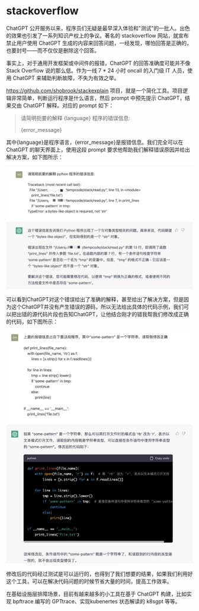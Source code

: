 # stackoverflow

ChatGPT 公开服务以来，程序员们无疑是最早深入体验和"测试"的一批人。出色的效果也引发了一系列知识产权上的争议。著名的 stackoverflow 网站，就宣布禁止用户使用 ChatGPT 生成的内容来回答问题，一经发现，哪怕回答是正确的，也要封号——而不仅仅是删除这个回答。

事实上，对于通用开发框架或中间件的报错，ChatGPT 的回答准确度可能并不像 Stack Overflow 说的那么低。作为一线 7 * 24 小时 oncall 的入门级 IT 人员，使用 ChatGPT 来辅助判断故障，不失为有效之举。

<https://github.com/shobrook/stackexplain> 项目，就是一个简化工具。项目逻辑非常简单，判断运行程序是什么语言，然后 prompt 中预先提示 ChatGPT，结果交由 ChatGPT 解释。对应的 prompt 如下：

>请简明扼要的解释 {language} 程序的错误信息:
>
>{error_message}
>

其中{language}是程序语言，{error_message}是报错信息。我们完全可以在 ChatGPT 的聊天界面上，使用这段 prompt 要求他帮助我们解释错误原因并给出解决方案，如下图所示：

![](../../images/code/../awesome/code-language-stackexplain1.png)

可以看到ChatGPT对这个错误给出了准确的解释，甚至给出了解决方案，但是因为这个ChatGPT并没有产生错误的源码，所以无法给出具体的代码示例，我们可以把出错的源代码片段也告知ChatGPT，让他结合刚才的错我帮我们修改成正确的代码，如下图所示：

![](../../images/code/../awesome/code-language-stackexplain2.png)

修改后的代码经过测试是可以运行的，也得到了我们想要的结果，如果我们利用好这个工具，可以在解决代码问题的时候节省大量的时间，提高工作效率。

在基础设施层排障场景，目前有越来越多的小工具在基于 ChatGPT 构建，比如实现 bpftrace 编写的 GPTtrace、实现kubenertes 状态解读的 k8sgpt 等等。

